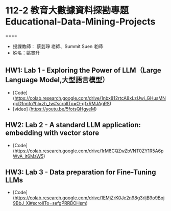 # 112-2 教育大數據資料探勘專題 Educational-Data-Mining-Projects
====
* 授課教師： 蔡芸琤 老師、Summit Suen 老師
* 姓名：姚貫升

## HW1: Lab 1 - Exploring the Power of LLM（Large Language Model,大型語言模型）

* [Code] (https://colab.research.google.com/drive/1nbx812rtcA8xLzUwi_GHusMNgcD1nnfo?hl=zh_tw#scrollTo=O-gfxRMJAgRS)
* [video] (https://youtu.be/5fotsQHgyeM)

## HW2: Lab 2 - A standard LLM application: embedding with vector store

* [Code] (https://colab.research.google.com/drive/1rM8CQZwZbVNT0ZY1R5A6pWvA_it6MaW5)

## HW3: Lab 3 - Data preparation for Fine-Tuning LLMs

* [Code] (https://colab.research.google.com/drive/1EMjZrK0Je2n98g3rljB9o9Boj9BbJ_Xi#scrollTo=sefgPRRBOHsm)
  
